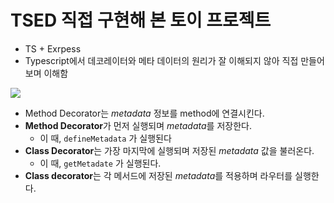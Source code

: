 # TSED 직접 구현해 본 토이 프로젝트

- TS + Exrpess
- Typescript에서 데코레이터와 메타 데이터의 원리가 잘 이해되지 않아 직접 만들어보며 이해함

![](https://images.velog.io/post-images/sonypark/0180a400-ebd5-11e9-8d88-2dd52e0eab1c/decoratorsmetadata.png)

- Method Decorator는 *metadata* 정보를 method에 연결시킨다.
- **Method Decorator**가 먼저 실행되며 *metadata*를 저장한다.
    - 이 때, `defineMetadata` 가 실행된다
- **Class Decorator**는 가장 마지막에 실행되며 저장된 *metadata* 값을 불러온다.
    - 이 때, `getMetadate` 가 실행된다.
- **Class decorator**는 각 메서드에 저장된 *metadata*를 적용하며 라우터를 실행한다.